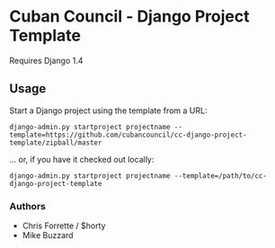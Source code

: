 Cuban Council - Django Project Template
=============

Requires Django 1.4

Usage
-------------

Start a Django project using the template from a URL:

    django-admin.py startproject projectname --template=https://github.com/cubancouncil/cc-django-project-template/zipball/master

... or, if you have it checked out locally:

    django-admin.py startproject projectname --template=/path/to/cc-django-project-template

### Authors ###
* Chris Forrette / $horty
* Mike Buzzard